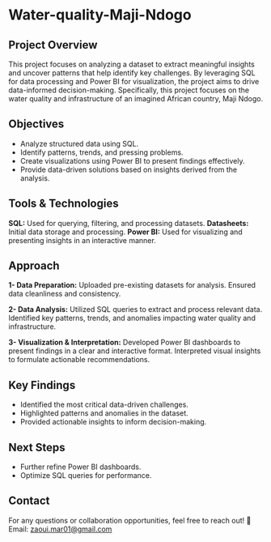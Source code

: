 # Water-quality-Maji-Ndogo

## Project Overview 
This project focuses on analyzing a dataset to extract meaningful insights and uncover patterns that help identify key challenges. By leveraging SQL for data processing and Power BI for visualization, the project aims to drive data-informed decision-making. Specifically, this project focuses on the water quality and infrastructure of an imagined African country, Maji Ndogo.


## Objectives 
- Analyze structured data using SQL.
- Identify patterns, trends, and pressing problems.
- Create visualizations using Power BI to present findings effectively.
- Provide data-driven solutions based on insights derived from the analysis.


## Tools & Technologies
**SQL:** Used for querying, filtering, and processing datasets.
**Datasheets:** Initial data storage and processing.
**Power BI:** Used for visualizing and presenting insights in an interactive manner.


## Approach 
**1- Data Preparation:**
Uploaded pre-existing datasets for analysis.
Ensured data cleanliness and consistency.

**2- Data Analysis:**
Utilized SQL queries to extract and process relevant data.
Identified key patterns, trends, and anomalies impacting water quality and infrastructure.

**3- Visualization & Interpretation:**
Developed Power BI dashboards to present findings in a clear and interactive format.
Interpreted visual insights to formulate actionable recommendations.


## Key Findings
- Identified the most critical data-driven challenges.
- Highlighted patterns and anomalies in the dataset.
- Provided actionable insights to inform decision-making.


## Next Steps
- Further refine Power BI dashboards.
- Optimize SQL queries for performance.


## Contact 
For any questions or collaboration opportunities, feel free to reach out!
📧 Email: zaoui.mar01@gmail.com
  
